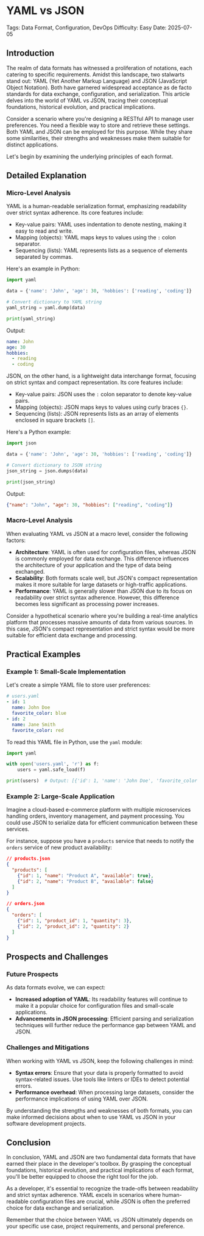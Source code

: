 # YAML vs JSON
Tags: Data Format, Configuration, DevOps
Difficulty: Easy
Date: 2025-07-05

## Introduction

The realm of data formats has witnessed a proliferation of notations, each catering to specific requirements. Amidst this landscape, two stalwarts stand out: YAML (Yet Another Markup Language) and JSON (JavaScript Object Notation). Both have garnered widespread acceptance as de facto standards for data exchange, configuration, and serialization. This article delves into the world of YAML vs JSON, tracing their conceptual foundations, historical evolution, and practical implications.

Consider a scenario where you're designing a RESTful API to manage user preferences. You need a flexible way to store and retrieve these settings. Both YAML and JSON can be employed for this purpose. While they share some similarities, their strengths and weaknesses make them suitable for distinct applications.

Let's begin by examining the underlying principles of each format.

## Detailed Explanation

### Micro-Level Analysis

YAML is a human-readable serialization format, emphasizing readability over strict syntax adherence. Its core features include:

* Key-value pairs: YAML uses indentation to denote nesting, making it easy to read and write.
* Mapping (objects): YAML maps keys to values using the `:` colon separator.
* Sequencing (lists): YAML represents lists as a sequence of elements separated by commas.

Here's an example in Python:
```python
import yaml

data = {'name': 'John', 'age': 30, 'hobbies': ['reading', 'coding']}

# Convert dictionary to YAML string
yaml_string = yaml.dump(data)

print(yaml_string)
```
Output:
```yaml
name: John
age: 30
hobbies:
  - reading
  - coding
```
JSON, on the other hand, is a lightweight data interchange format, focusing on strict syntax and compact representation. Its core features include:

* Key-value pairs: JSON uses the `:` colon separator to denote key-value pairs.
* Mapping (objects): JSON maps keys to values using curly braces `{}`.
* Sequencing (lists): JSON represents lists as an array of elements enclosed in square brackets `[]`.

Here's a Python example:
```python
import json

data = {'name': 'John', 'age': 30, 'hobbies': ['reading', 'coding']}

# Convert dictionary to JSON string
json_string = json.dumps(data)

print(json_string)
```
Output:
```json
{"name": "John", "age": 30, "hobbies": ["reading", "coding"]}
```
### Macro-Level Analysis

When evaluating YAML vs JSON at a macro level, consider the following factors:

* **Architecture**: YAML is often used for configuration files, whereas JSON is commonly employed for data exchange. This difference influences the architecture of your application and the type of data being exchanged.
* **Scalability**: Both formats scale well, but JSON's compact representation makes it more suitable for large datasets or high-traffic applications.
* **Performance**: YAML is generally slower than JSON due to its focus on readability over strict syntax adherence. However, this difference becomes less significant as processing power increases.

Consider a hypothetical scenario where you're building a real-time analytics platform that processes massive amounts of data from various sources. In this case, JSON's compact representation and strict syntax would be more suitable for efficient data exchange and processing.

## Practical Examples

### Example 1: Small-Scale Implementation

Let's create a simple YAML file to store user preferences:
```yaml
# users.yaml
- id: 1
  name: John Doe
  favorite_color: blue
- id: 2
  name: Jane Smith
  favorite_color: red
```
To read this YAML file in Python, use the `yaml` module:
```python
import yaml

with open('users.yaml', 'r') as f:
    users = yaml.safe_load(f)

print(users)  # Output: [{'id': 1, 'name': 'John Doe', 'favorite_color': 'blue'}, {'id': 2, ...}]
```
### Example 2: Large-Scale Application

Imagine a cloud-based e-commerce platform with multiple microservices handling orders, inventory management, and payment processing. You could use JSON to serialize data for efficient communication between these services.

For instance, suppose you have a `products` service that needs to notify the `orders` service of new product availability:
```json
// products.json
{
  "products": [
    {"id": 1, "name": "Product A", "available": true},
    {"id": 2, "name": "Product B", "available": false}
  ]
}

// orders.json
{
  "orders": [
    {"id": 1, "product_id": 1, "quantity": 3},
    {"id": 2, "product_id": 2, "quantity": 2}
  ]
}
```
## Prospects and Challenges

### Future Prospects

As data formats evolve, we can expect:

* **Increased adoption of YAML**: Its readability features will continue to make it a popular choice for configuration files and small-scale applications.
* **Advancements in JSON processing**: Efficient parsing and serialization techniques will further reduce the performance gap between YAML and JSON.

### Challenges and Mitigations

When working with YAML vs JSON, keep the following challenges in mind:

* **Syntax errors**: Ensure that your data is properly formatted to avoid syntax-related issues. Use tools like linters or IDEs to detect potential errors.
* **Performance overhead**: When processing large datasets, consider the performance implications of using YAML over JSON.

By understanding the strengths and weaknesses of both formats, you can make informed decisions about when to use YAML vs JSON in your software development projects.

## Conclusion

In conclusion, YAML and JSON are two fundamental data formats that have earned their place in the developer's toolbox. By grasping the conceptual foundations, historical evolution, and practical implications of each format, you'll be better equipped to choose the right tool for the job.

As a developer, it's essential to recognize the trade-offs between readability and strict syntax adherence. YAML excels in scenarios where human-readable configuration files are crucial, while JSON is often the preferred choice for data exchange and serialization.

Remember that the choice between YAML vs JSON ultimately depends on your specific use case, project requirements, and personal preference.